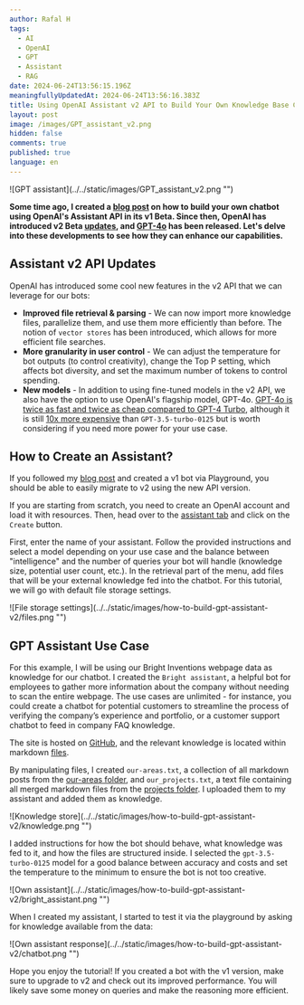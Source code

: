 ```yaml
---
author: Rafal H
tags:
  - AI
  - OpenAI
  - GPT
  - Assistant
  - RAG
date: 2024-06-24T13:56:15.196Z
meaningfullyUpdatedAt: 2024-06-24T13:56:16.383Z
title: Using OpenAI Assistant v2 API to Build Your Own Knowledge Base Chatbot in 5 Minutes
layout: post
image: /images/GPT_assistant_v2.png
hidden: false
comments: true
published: true
language: en
---
```

<div className="image">![GPT assistant](../../static/images/GPT_assistant_v2.png "")</div>

**Some time ago, I created a [blog post](/blog/how-to-build-gpt-assistant/) on how to build your own chatbot using OpenAI's Assistant API in its v1 Beta. Since then, OpenAI has introduced v2 Beta [updates](https://platform.openai.com/docs/assistants/whats-new), and [GPT-4o](https://openai.com/index/hello-gpt-4o/) has been released. Let's delve into these developments to see how they can enhance our capabilities.**

## Assistant v2 API Updates
OpenAI has introduced some cool new features in the v2 API that we can leverage for our bots:
- **Improved file retrieval & parsing** - We can now import more knowledge files, parallelize them, and use them more efficiently than before. The notion of `vector stores` has been introduced, which allows for more efficient file searches.
- **More granularity in user control** - We can adjust the temperature for bot outputs (to control creativity), change the Top P setting, which affects bot diversity, and set the maximum number of tokens to control spending.
- **New models** - In addition to using fine-tuned models in the v2 API, we also have the option to use OpenAI's flagship model, GPT-4o. [GPT-4o is twice as fast and twice as cheap compared to GPT-4 Turbo](https://community.openai.com/t/announcing-gpt-4o-in-the-api/744700), although it is still [10x more expensive](https://openai.com/api/pricing/) than `GPT-3.5-turbo-0125` but is worth considering if you need more power for your use case.

## How to Create an Assistant?

If you followed my [blog post](/blog/how-to-build-gpt-assistant/) and created a v1 bot via Playground, you should be able to easily migrate to v2 using the new API version.

If you are starting from scratch, you need to create an OpenAI account and load it with resources. Then, head over to the [assistant tab](https://platform.openai.com/assistants) and click on the `Create` button.

First, enter the name of your assistant. Follow the provided instructions and select a model depending on your use case and the balance between "intelligence" and the number of queries your bot will handle (knowledge size, potential user count, etc.). In the retrieval part of the menu, add files that will be your external knowledge fed into the chatbot. For this tutorial, we will go with default file storage settings.

<div className="image">![File storage settings](../../static/images/how-to-build-gpt-assistant-v2/files.png "")</div>

## GPT Assistant Use Case

For this example, I will be using our Bright Inventions webpage data as knowledge for our chatbot. I created the `Bright assistant`, a helpful bot for employees to gather more information about the company without needing to scan the entire webpage. The use cases are unlimited - for instance, you could create a chatbot for potential customers to streamline the process of verifying the company’s experience and portfolio, or a customer support chatbot to feed in company FAQ knowledge.

The site is hosted on [GitHub](https://github.com/bright/new-www), and the relevant knowledge is located within markdown [files](https://github.com/bright/new-www/tree/gatsby/content/our-areas).

By manipulating files, I created `our-areas.txt`, a collection of all markdown posts from the [our-areas folder](https://github.com/bright/new-www/tree/gatsby/content/our-areas), and `our_projects.txt`, a text file containing all merged markdown files from the [projects folder](https://github.com/bright/new-www/tree/gatsby/content/projects). I uploaded them to my assistant and added them as knowledge.

<div className="image">![Knowledge store](../../static/images/how-to-build-gpt-assistant-v2/knowledge.png "")</div>

I added instructions for how the bot should behave, what knowledge was fed to it, and how the files are structured inside. I selected the `gpt-3.5-turbo-0125` model for a good balance between accuracy and costs and set the temperature to the minimum to ensure the bot is not too creative.

<div className="image">![Own assistant](../../static/images/how-to-build-gpt-assistant-v2/bright_assistant.png "")</div>

When I created my assistant, I started to test it via the playground by asking for knowledge available from the data:

<div className="image">![Own assistant response](../../static/images/how-to-build-gpt-assistant-v2/chatbot.png "")</div>

Hope you enjoy the tutorial! If you created a bot with the v1 version, make sure to upgrade to v2 and check out its improved performance. You will likely save some money on queries and make the reasoning more efficient.
